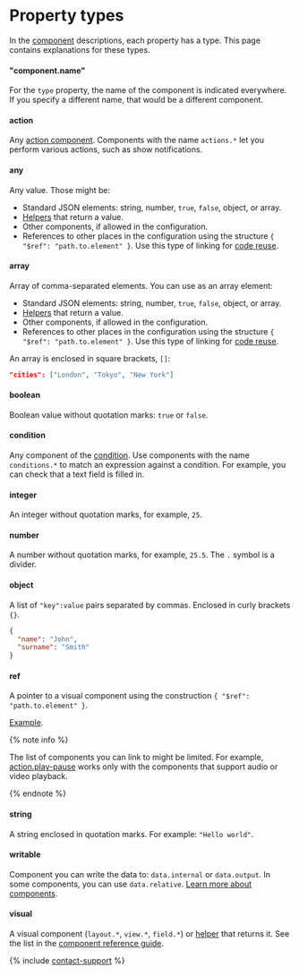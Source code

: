 # Property types

In the [component](../reference/index.md) descriptions, each property has a type. This page contains explanations for these types.

#### "component.name"

For the `type` property, the name of the component is indicated everywhere. If you specify a different name, that would be a different component.
#### action

Any [action component](../reference/actions.md). Components with the name `actions.*` let you perform various actions, such as show notifications.

#### any

Any value. Those might be:
- Standard JSON elements: string, number, `true`, `false`, object, or array.
- [Helpers](../reference/helpers.md) that return a value.
- Other components, if allowed in the configuration.
- References to other places in the configuration using the structure `{ "$ref": "path.to.element" }`. Use this type of linking for [code reuse](../best-practices/reuse.md).

#### array

Array of comma-separated elements. You can use as an array element:

- Standard JSON elements: string, number, `true`, `false`, object, or array.
- [Helpers](../reference/helpers.md) that return a value.
- Other components, if allowed in the configuration.
- References to other places in the configuration using the structure `{ "$ref": "path.to.element" }`. Use this type of linking for [code reuse](../best-practices/reuse.md).

An array is enclosed in square brackets, `[]`:

```json
"cities": ["London", "Tokyo", "New York"]
```

#### boolean

Boolean value without quotation marks: `true` or `false`.

#### condition

Any component of the [condition](../reference/conditions.md). Use components with the name `conditions.*` to match an expression against a condition. For example, you can check that a text field is filled in.

#### integer

An integer without quotation marks, for example, `25`.

#### number

A number without quotation marks, for example, `25.5`. The `.` symbol is a divider. 

#### object

A list of `"key":value` pairs separated by commas. Enclosed in curly brackets `{}`.
```json
{
  "name": "John",
  "surname": "Smith"
}
```

#### ref

A pointer to a visual component using the construction `{ "$ref": "path.to.element" }`. 

[Example](https://ya.cc/t/AiIEBqw-3YbMBH).

{% note info %}

The list of components you can link to might be limited. For example, [action.play-pause](../reference/action.play-pause.md) works only with the components that support audio or video playback.

{% endnote %}

#### string

A string enclosed in quotation marks. For example: `"Hello world"`.

#### writable

Component you can write the data to: `data.internal` or `data.output`. In some components, you can use `data.relative`. [Learn more about components](../operations/work-with-data.md).

#### visual

A visual component (`layout.*`, `view.*`, `field.*`) or [helper](../reference/helpers.md) that returns it. See the list in the [component reference guide](../reference/index.md).


{% include [contact-support](../_includes/contact-support.md) %}